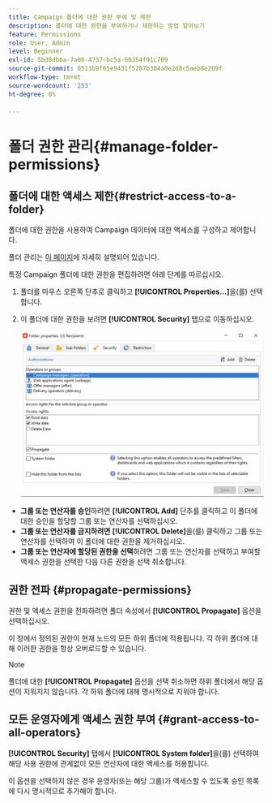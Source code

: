 ```yaml
---
title: Campaign 폴더에 대한 권한 부여 및 제한
description: 폴더에 대한 권한을 부여하거나 제한하는 방법 알아보기
feature: Permissions
role: User, Admin
level: Beginner
exl-id: 5bd8dbba-7a06-4737-bc5a-60354f91c709
source-git-commit: 0513b9f65e9431f5207b384a0e2d8c5aeb8e209f
workflow-type: tm+mt
source-wordcount: '253'
ht-degree: 0%

---
```


# 폴더 권한 관리{#manage-folder-permissions}

## 폴더에 대한 액세스 제한{#restrict-access-to-a-folder}

폴더에 대한 권한을 사용하여 Campaign 데이터에 대한 액세스를 구성하고 제어합니다.

폴더 관리는 [이 페이지](../audiences/folders-and-views.md)에 자세히 설명되어 있습니다.

특정 Campaign 폴더에 대한 권한을 편집하려면 아래 단계를 따르십시오.

1. 폴더를 마우스 오른쪽 단추로 클릭하고 **[!UICONTROL Properties...]**&#x200B;을(를) 선택합니다.
1. 이 폴더에 대한 권한을 보려면 **[!UICONTROL Security]** 탭으로 이동하십시오.

   ![](assets/folder-permissions.png)

* **그룹 또는 연산자를 승인**&#x200B;하려면 **[!UICONTROL Add]** 단추를 클릭하고 이 폴더에 대한 승인을 할당할 그룹 또는 연산자를 선택하십시오.
* **그룹 또는 연산자를 금지하려면** **[!UICONTROL Delete]**&#x200B;을(를) 클릭하고 그룹 또는 연산자를 선택하여 이 폴더에 대한 권한을 제거하십시오.
* **그룹 또는 연산자에 할당된 권한을 선택**&#x200B;하려면 그룹 또는 연산자를 선택하고 부여할 액세스 권한을 선택한 다음 다른 권한을 선택 취소합니다.

## 권한 전파 {#propagate-permissions}

권한 및 액세스 권한을 전파하려면 폴더 속성에서 **[!UICONTROL Propagate]** 옵션을 선택하십시오.

이 창에서 정의된 권한이 현재 노드의 모든 하위 폴더에 적용됩니다. 각 하위 폴더에 대해 이러한 권한을 항상 오버로드할 수 있습니다.

>[!NOTE]
>
>폴더에 대한 **[!UICONTROL Propagate]** 옵션을 선택 취소하면 하위 폴더에서 해당 옵션이 지워지지 않습니다. 각 하위 폴더에 대해 명시적으로 지워야 합니다.

## 모든 운영자에게 액세스 권한 부여 {#grant-access-to-all-operators}

**[!UICONTROL Security]** 탭에서 **[!UICONTROL System folder]**&#x200B;을(를) 선택하여 해당 사용 권한에 관계없이 모든 연산자에 대한 액세스를 허용합니다.

이 옵션을 선택하지 않은 경우 운영자(또는 해당 그룹)가 액세스할 수 있도록 승인 목록에 다시 명시적으로 추가해야 합니다.
